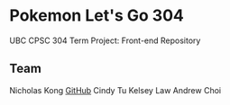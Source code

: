 # Pokemon Let's Go 304

UBC CPSC 304 Term Project: Front-end Repository

## Team

Nicholas Kong [GitHub](https://github.com/Asiapenguin)
Cindy Tu
Kelsey Law
Andrew Choi